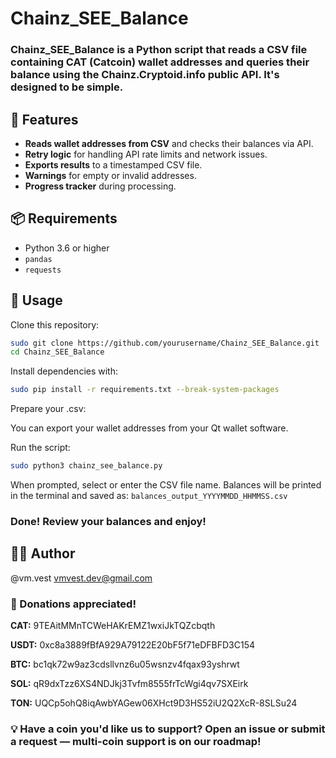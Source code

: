 # Chainz_SEE_Balance
### Chainz_SEE_Balance is a Python script that reads a CSV file containing CAT (Catcoin) wallet addresses and queries their balance using the Chainz.Cryptoid.info public API. It's designed to be simple.

## 🔮 Features

-  **Reads wallet addresses from CSV** and checks their balances via API.
-  **Retry logic** for handling API rate limits and network issues.
-  **Exports results** to a timestamped CSV file.
-  **Warnings** for empty or invalid addresses.
-  **Progress tracker** during processing.


## 📦 Requirements

- Python 3.6 or higher
- `pandas`
- `requests`

## 🐲 Usage

Clone this repository:
```bash
sudo git clone https://github.com/yourusername/Chainz_SEE_Balance.git
cd Chainz_SEE_Balance
```
Install dependencies with:
```bash
sudo pip install -r requirements.txt --break-system-packages
```

Prepare your .csv:

You can export your wallet addresses from your Qt wallet software.

Run the script:
```bash
sudo python3 chainz_see_balance.py
```
When prompted, select or enter the CSV file name.
Balances will be printed in the terminal and saved as:
`balances_output_YYYYMMDD_HHMMSS.csv`

### Done! Review your balances and enjoy!

## 🧑‍💻 Author
@vm.vest
vmvest.dev@gmail.com

### 🍧 Donations appreciated!

**CAT:** 9TEAitMMnTCWeHAKrEMZ1wxiJkTQZcbqth

**USDT:** 0xc8a3889fBfA929A79122E20bF5f71eDFBFD3C154

**BTC:** bc1qk72w9az3cdsllvnz6u05wsnzv4fqax93yshrwt

**SOL:** qR9dxTzz6XS4NDJkj3Tvfm8555frTcWgi4qv7SXEirk

**TON:** UQCp5ohQ8iqAwbYAGew06XHct9D3HS52iU2Q2XcR-8SLSu24

### 💡 Have a coin you'd like us to support? Open an issue or submit a request — multi-coin support is on our roadmap!
